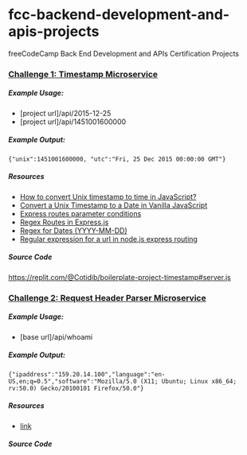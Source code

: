 # fcc-backend-development-and-apis-projects
freeCodeCamp Back End Development and APIs Certification Projects

### [Challenge 1: Timestamp Microservice](https://www.freecodecamp.org/learn/apis-and-microservices/apis-and-microservices-projects/timestamp-microservice)

##### Example Usage: 
* [project url]/api/2015-12-25
* [project url]/api/1451001600000

##### Example Output:
```{"unix":1451001600000, "utc":"Fri, 25 Dec 2015 00:00:00 GMT"}```

##### Resources
* [How to convert Unix timestamp to time in JavaScript?](https://www.geeksforgeeks.org/how-to-convert-unix-timestamp-to-time-in-javascript/)
* [Convert a Unix Timestamp to a Date in Vanilla JavaScript](https://coderrocketfuel.com/article/convert-a-unix-timestamp-to-a-date-in-vanilla-javascript#create-date-object)
* [Express routes parameter conditions](https://stackoverflow.com/questions/11258442/express-routes-parameter-conditions)
* [Regex Routes in Express.js](https://www.kevinleary.net/regex-route-express/)
* [Regex for Dates (YYYY-MM-DD)](https://regexland.com/regex-dates/)
* [Regular expression for a url in node.js express routing](https://stackoverflow.com/questions/37894725/regular-expression-for-a-url-in-node-js-express-routing)

##### Source Code
https://replit.com/@Cotidib/boilerplate-project-timestamp#server.js

### [Challenge 2: Request Header Parser Microservice](https://www.freecodecamp.org/learn/back-end-development-and-apis/back-end-development-and-apis-projects/request-header-parser-microservice)

##### Example Usage: 
* [base url]/api/whoami

##### Example Output:
```{"ipaddress":"159.20.14.100","language":"en-US,en;q=0.5","software":"Mozilla/5.0 (X11; Ubuntu; Linux x86_64; rv:50.0) Gecko/20100101 Firefox/50.0"}```

##### Resources
* [link](link)

##### Source Code
